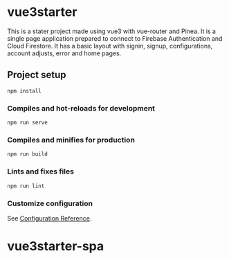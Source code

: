 # vue3starter

This is a stater project made using vue3 with vue-router and Pinea.
It is a single page application prepared to connect to Firebase Authentication and Cloud Firestore. 
It has a basic layout with signin, signup, configurations, account adjusts, error and home pages.

## Project setup

```
npm install
```

### Compiles and hot-reloads for development

```
npm run serve
```

### Compiles and minifies for production

```
npm run build
```

### Lints and fixes files

```
npm run lint
```

### Customize configuration

See [Configuration Reference](https://cli.vuejs.org/config/).

# vue3starter-spa
